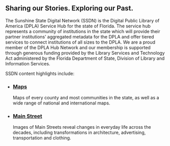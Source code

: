 ## Sharing our Stories. Exploring our Past.

The Sunshine State Digital Network (SSDN) is the Digital Public Library of America (DPLA) Service Hub for the state of Florida. The service hub represents a community of institutions in the state which will provide their partner institutions’ aggregated metadata for the DPLA and offer tiered services to connect institutions of all sizes to the DPLA. We are a proud member of the DPLA Hub Network and our membership is supported through generous funding provided by the Library Services and Technology Act administered by the Florida Department of State, Division of Library and Information Services.

SSDN content highlights include:

- ### [Maps](/search?q=map)

  Maps of every county and most communities in the state, as well as a wide range of national and international maps.

- ### [Main Street](/search?q=%22main+street%22)

  Images of Main Streets reveal changes in everyday life across the decades, including transformations in architecture, advertising, transportation and clothing.
